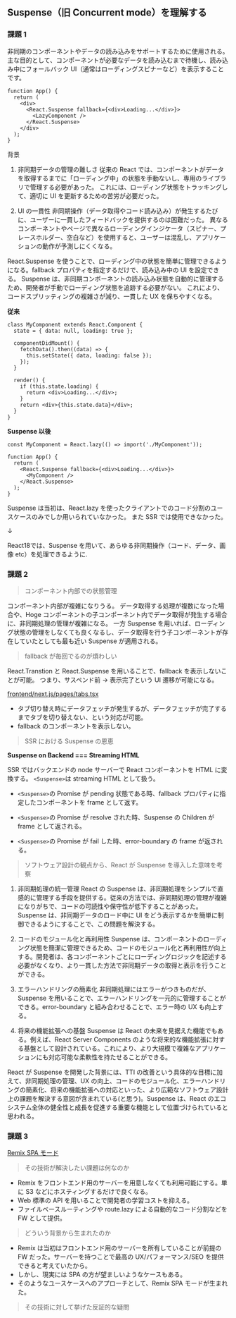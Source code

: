 ## Suspense（旧 Concurrent mode）を理解する

### 課題 1

非同期のコンポーネントやデータの読み込みをサポートするために使用される。
主な目的として、コンポーネントが必要なデータを読み込むまで待機し、読み込み中にフォールバック UI（通常はローディングスピナーなど）を表示することです。

```tsx
function App() {
  return (
    <div>
      <React.Suspense fallback={<div>Loading...</div>}>
        <LazyComponent />
      </React.Suspense>
    </div>
  );
}
```

背景

1. 非同期データの管理の難しさ
   従来の React では、コンポーネントがデータを取得するまでに「ローディング中」の状態を手動ないし、専用のライブラリで管理する必要があった。
   これには、ローディング状態をトラッキングして、適切に UI を更新するための苦労が必要だった。

2. UI の一貫性
   非同期操作（データ取得やコード読み込み）が発生するたびに、ユーザーに一貫したフィードバックを提供するのは困難だった。
   異なるコンポーネントやページで異なるローディングインジケータ（スピナー、プレースホルダー、空白など）を使用すると、ユーザーは混乱し、アプリケーションの動作が予測しにくくなる。

React.Suspense を使うことで、ローディング中の状態を簡単に管理できるようになる。fallback プロパティを指定するだけで、読み込み中の UI を設定できる。
Suspense は、非同期コンポーネントの読み込み状態を自動的に管理するため、開発者が手動でローディング状態を追跡する必要がない。
これにより、コードスプリッティングの複雑さが減り、一貫した UX を保ちやすくなる。

**従来**

```tsx
class MyComponent extends React.Component {
  state = { data: null, loading: true };

  componentDidMount() {
    fetchData().then((data) => {
      this.setState({ data, loading: false });
    });
  }

  render() {
    if (this.state.loading) {
      return <div>Loading...</div>;
    }
    return <div>{this.state.data}</div>;
  }
}
```

**Suspense 以後**

```tsx
const MyComponent = React.lazy(() => import('./MyComponent'));

function App() {
  return (
    <React.Suspense fallback={<div>Loading...</div>}>
      <MyComponent />
    </React.Suspense>
  );
}
```

Suspense は当初は、React.lazy を使ったクライアントでのコード分割のユースケースのみでしか用いられていなかった。
また SSR では使用できなかった。

↓

React18では、Suspense を用いて、あらゆる非同期操作（コード、データ、画像 etc）を処理できるように.

### 課題 2

> コンポーネント内部での状態管理

コンポーネント内部が複雑になりうる。
データ取得する処理が複数になった場合や、Hoge コンポーネントの子コンポーネント内でデータ取得が発生する場合に、非同期処理の管理が複雑になる。
一方 Suspense を用いれば、ローディング状態の管理をしなくても良くなるし、データ取得を行う子コンポーネントが存在していたとしても最も近い Suspense が適用される。

> fallback が毎回でるのが煩わしい

React.Transtion と React.Suspense を用いることで、fallback を表示しないことが可能。
つまり、サスペンド前 → 表示完了という UI 遷移が可能になる。

[frontend/next.js/pages/tabs.tsx](https://github.com/UR-deR/PrAha_Challenge/blob/main/frontend/next.js/pages/tabs.tsx)

- タブ切り替え時にデータフェッチが発生するが、データフェッチが完了するまでタブを切り替えない、という対応が可能。
- fallback のコンポーネントを表示しない。

> SSR における Suspense の恩恵

**Suspense on Backend === Streaming HTML**

SSR ではバックエンドの node サーバーで React コンポーネントを HTML に変換する。
`<Suspense>`は streaming HTML として扱う。

- `<Suspense>`の Promise が pending 状態である時、fallback プロパティに指定したコンポーネントを frame として返す。

- `<Suspense>`の Promise が resolve された時、Suspense の Children が frame として返される。

- `<Suspense>`の Promise が fail した時、error-boundary の frame が返される。

> ソフトウェア設計の観点から、React が Suspense を導入した意味を考察

1. 非同期処理の統一管理
   React の Suspense は、非同期処理をシンプルで直感的に管理する手段を提供する。従来の方法では、非同期処理の管理が複雑になりがちで、コードの可読性や保守性が低下することがあった。Suspense は、非同期データのロード中に UI をどう表示するかを簡単に制御できるようにすることで、この問題を解決する。

2. コードのモジュール化と再利用性
   Suspense は、コンポーネントのローディング状態を簡潔に管理できるため、コードのモジュール化と再利用性が向上する。開発者は、各コンポーネントごとにローディングロジックを記述する必要がなくなり、より一貫した方法で非同期データの取得と表示を行うことができる。

3. エラーハンドリングの簡素化
   非同期処理にはエラーがつきものだが、Suspense を用いることで、エラーハンドリングを一元的に管理することができる。error-boundary と組み合わせることで、エラー時の UX も向上する。

4. 将来の機能拡張への基盤
   Suspense は React の未来を見据えた機能でもある。例えば、React Server Components のような将来的な機能拡張に対する基盤として設計されている。これにより、より大規模で複雑なアプリケーションにも対応可能な柔軟性を持たせることができる。

React が Suspense を開発した背景には、TTI の改善という具体的な目標に加えて、非同期処理の管理、UX の向上、コードのモジュール化、エラーハンドリングの簡素化、将来の機能拡張への対応といった、より広範なソフトウェア設計上の課題を解決する意図が含まれている(と思う)。Suspense は、React のエコシステム全体の健全性と成長を促進する重要な機能として位置づけられていると思われる。

### 課題 3

[Remix SPA モード](https://remix.run/docs/en/main/guides/spa-mode)

> その技術が解決したい課題は何なのか

- Remix をフロントエンド用のサーバーを用意しなくても利用可能にする。単に S3 などにホスティングするだけで良くなる。
- Web 標準の API を用いることで開発者の学習コストを抑える。
- ファイルベースルーティングや route.lazy による自動的なコード分割などを FW として提供。

> どういう背景から生まれたのか

- Remix は当初はフロントエンド用のサーバーを所有していることが前提の FW だった。サーバーを持つことで最高の UX/パフォーマンス/SEO を提供できると考えていたから。
- しかし、現実には SPA の方が望ましいようなケースもある。
- そのようなユースケースへのアプローチとして、Remix SPA モードが生まれた。

> その技術に対して挙げた反証的な疑問
